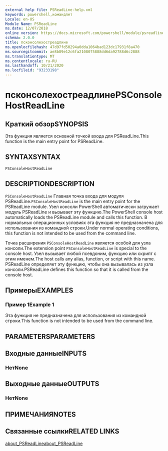 ```yaml
---
external help file: PSReadLine-help.xml
keywords: powershell,командлет
Locale: en-US
Module Name: PSReadLine
ms.date: 12/07/2018
online version: https://docs.microsoft.com/powershell/module/psreadline/psconsolehostreadline?view=powershell-7&WT.mc_id=ps-gethelp
schema: 2.0.0
title: псконсолехостреадлине
ms.openlocfilehash: 47d97fd50294a0dda1064bad123dc17931f8a470
ms.sourcegitcommit: ae8b89e12c6fa2108075888dd6da92788d6c2888
ms.translationtype: MT
ms.contentlocale: ru-RU
ms.lasthandoff: 10/21/2020
ms.locfileid: "93233198"
---
```

# <span data-ttu-id="cc727-103">псконсолехостреадлине</span><span class="sxs-lookup"><span data-stu-id="cc727-103">PSConsoleHostReadLine</span></span>

## <span data-ttu-id="cc727-104">Краткий обзор</span><span class="sxs-lookup"><span data-stu-id="cc727-104">SYNOPSIS</span></span>
<span data-ttu-id="cc727-105">Эта функция является основной точкой входа для PSReadLine.</span><span class="sxs-lookup"><span data-stu-id="cc727-105">This function is the main entry point for PSReadLine.</span></span>

## <span data-ttu-id="cc727-106">SYNTAX</span><span class="sxs-lookup"><span data-stu-id="cc727-106">SYNTAX</span></span>

```
PSConsoleHostReadLine
```

## <span data-ttu-id="cc727-107">DESCRIPTION</span><span class="sxs-lookup"><span data-stu-id="cc727-107">DESCRIPTION</span></span>

<span data-ttu-id="cc727-108">`PSConsoleHostReadLine` Главная точка входа для модуля PSReadLine.</span><span class="sxs-lookup"><span data-stu-id="cc727-108">`PSConsoleHostReadLine` is the main entry point for the PSReadLine module.</span></span> <span data-ttu-id="cc727-109">Узел консоли PowerShell автоматически загружает модуль PSReadLine и вызывает эту функцию.</span><span class="sxs-lookup"><span data-stu-id="cc727-109">The PowerShell console host automatically loads the PSReadLine module and calls this function.</span></span> <span data-ttu-id="cc727-110">В нормальных операционных условиях эта функция не предназначена для использования из командной строки.</span><span class="sxs-lookup"><span data-stu-id="cc727-110">Under normal operating conditions, this function is not intended to be used from the command line.</span></span>

<span data-ttu-id="cc727-111">Точка расширения `PSConsoleHostReadLine` является особой для узла консоли.</span><span class="sxs-lookup"><span data-stu-id="cc727-111">The extension point `PSConsoleHostReadLine` is special to the console host.</span></span> <span data-ttu-id="cc727-112">Узел вызывает любой псевдоним, функцию или скрипт с этим именем.</span><span class="sxs-lookup"><span data-stu-id="cc727-112">The host calls any alias, function, or script with this name.</span></span> <span data-ttu-id="cc727-113">PSReadLine определяет эту функцию, чтобы она вызывалась из узла консоли.</span><span class="sxs-lookup"><span data-stu-id="cc727-113">PSReadLine defines this function so that it is called from the console host.</span></span>

## <span data-ttu-id="cc727-114">Примеры</span><span class="sxs-lookup"><span data-stu-id="cc727-114">EXAMPLES</span></span>

### <span data-ttu-id="cc727-115">Пример 1</span><span class="sxs-lookup"><span data-stu-id="cc727-115">Example 1</span></span>

<span data-ttu-id="cc727-116">Эта функция не предназначена для использования из командной строки.</span><span class="sxs-lookup"><span data-stu-id="cc727-116">This function is not intended to be used from the command line.</span></span>

## <span data-ttu-id="cc727-117">PARAMETERS</span><span class="sxs-lookup"><span data-stu-id="cc727-117">PARAMETERS</span></span>

## <span data-ttu-id="cc727-118">Входные данные</span><span class="sxs-lookup"><span data-stu-id="cc727-118">INPUTS</span></span>

### <span data-ttu-id="cc727-119">Нет</span><span class="sxs-lookup"><span data-stu-id="cc727-119">None</span></span>

## <span data-ttu-id="cc727-120">Выходные данные</span><span class="sxs-lookup"><span data-stu-id="cc727-120">OUTPUTS</span></span>

### <span data-ttu-id="cc727-121">Нет</span><span class="sxs-lookup"><span data-stu-id="cc727-121">None</span></span>

## <span data-ttu-id="cc727-122">ПРИМЕЧАНИЯ</span><span class="sxs-lookup"><span data-stu-id="cc727-122">NOTES</span></span>

## <span data-ttu-id="cc727-123">Связанные ссылки</span><span class="sxs-lookup"><span data-stu-id="cc727-123">RELATED LINKS</span></span>

[<span data-ttu-id="cc727-124">about_PSReadLine</span><span class="sxs-lookup"><span data-stu-id="cc727-124">about_PSReadLine</span></span>](./About/about_PSReadLine.md)

